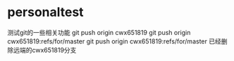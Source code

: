 # personaltest
测试git的一些相关功能
git push origin cwx651819
git push origin cwx651819:refs/for/master
git push origin cwx651819:refs/for/master 已经删除远端的cwx651819分支
######
